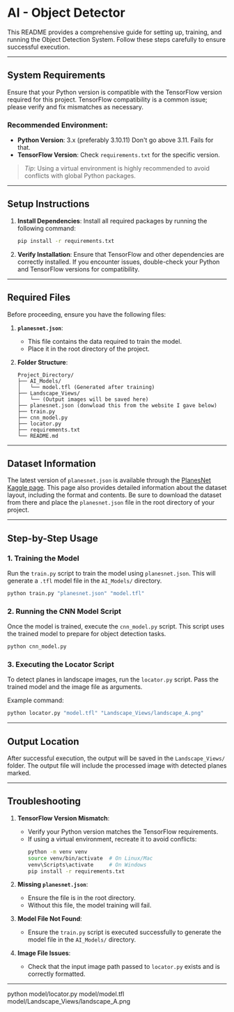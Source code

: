 # AI - Object Detector

This README provides a comprehensive guide for setting up, training, and running the Object Detection System. Follow these steps carefully to ensure successful execution.

---

## System Requirements

Ensure that your Python version is compatible with the TensorFlow version required for this project. TensorFlow compatibility is a common issue; please verify and fix mismatches as necessary.

### Recommended Environment:
- **Python Version**: 3.x (preferably 3.10.11) Don't go above 3.11. Fails for that.
- **TensorFlow Version**: Check `requirements.txt` for the specific version.

> *Tip*: Using a virtual environment is highly recommended to avoid conflicts with global Python packages.

---

## Setup Instructions

1. **Install Dependencies**:
    Install all required packages by running the following command:

    ```bash
    pip install -r requirements.txt
    ```

2. **Verify Installation**:
    Ensure that TensorFlow and other dependencies are correctly installed. If you encounter issues, double-check your Python and TensorFlow versions for compatibility.

---

## Required Files

Before proceeding, ensure you have the following files:

1. **`planesnet.json`**:
   - This file contains the data required to train the model.
   - Place it in the root directory of the project.

2. **Folder Structure**:
    ```plaintext
    Project_Directory/
    ├── AI_Models/
    │   └── model.tfl (Generated after training)
    ├── Landscape_Views/
    │   └── (Output images will be saved here)
    ├── planesnet.json (donwload this from the website I gave below)
    ├── train.py
    ├── cnn_model.py
    ├── locator.py
    ├── requirements.txt
    └── README.md
    ```

---

## Dataset Information

The latest version of `planesnet.json` is available through the [PlanesNet Kaggle page](https://www.kaggle.com/rhammell/planesnet). This page also provides detailed information about the dataset layout, including the format and contents. Be sure to download the dataset from there and place the `planesnet.json` file in the root directory of your project.

---

## Step-by-Step Usage

### 1. **Training the Model**
Run the `train.py` script to train the model using `planesnet.json`. This will generate a `.tfl` model file in the `AI_Models/` directory.

```bash
python train.py "planesnet.json" "model.tfl"
```

### 2. **Running the CNN Model Script**
Once the model is trained, execute the `cnn_model.py` script. This script uses the trained model to prepare for object detection tasks.

```bash
python cnn_model.py
```

### 3. **Executing the Locator Script**
To detect planes in landscape images, run the `locator.py` script. Pass the trained model and the image file as arguments.

Example command:

```bash
python locator.py "model.tfl" "Landscape_Views/landscape_A.png"
```

---

## Output Location

After successful execution, the output will be saved in the `Landscape_Views/` folder. The output file will include the processed image with detected planes marked.

---

## Troubleshooting

1. **TensorFlow Version Mismatch**:
    - Verify your Python version matches the TensorFlow requirements.
    - If using a virtual environment, recreate it to avoid conflicts:
      ```bash
      python -m venv venv
      source venv/bin/activate  # On Linux/Mac
      venv\Scripts\activate     # On Windows
      pip install -r requirements.txt
      ```

2. **Missing `planesnet.json`**:
    - Ensure the file is in the root directory.
    - Without this file, the model training will fail.

3. **Model File Not Found**:
    - Ensure the `train.py` script is executed successfully to generate the model file in the `AI_Models/` directory.

4. **Image File Issues**:
    - Check that the input image path passed to `locator.py` exists and is correctly formatted.

---

python model/locator.py model/model.tfl model/Landscape_Views/landscape_A.png
